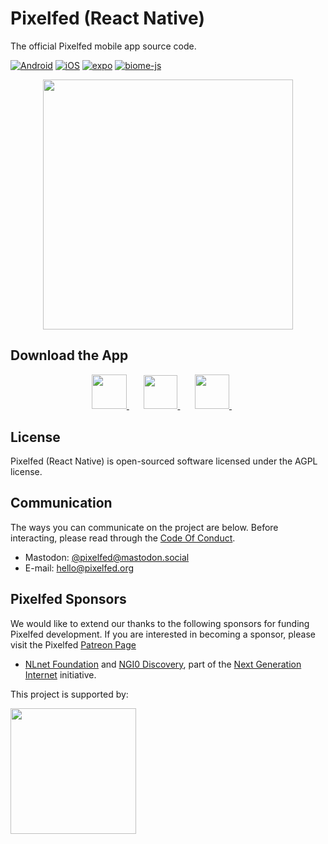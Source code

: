 # Pixelfed (React Native)

The official Pixelfed mobile app source code.

[![Android](https://github.com/pixelfed/pixelfed-rn/actions/workflows/android.yml/badge.svg)](https://github.com/pixelfed/pixelfed-rn/actions/workflows/android.yml)
[![iOS](https://github.com/pixelfed/pixelfed-rn/actions/workflows/ios.yml/badge.svg)](https://github.com/pixelfed/pixelfed-rn/actions/workflows/ios.yml)
[![expo](https://github.com/pixelfed/pixelfed-rn/actions/workflows/expo.yml/badge.svg)](https://github.com/pixelfed/pixelfed-rn/actions/workflows/expo.yml)
[![biome-js](https://github.com/pixelfed/pixelfed-rn/actions/workflows/biome.yml/badge.svg)](https://github.com/pixelfed/pixelfed-rn/actions/workflows/biome.yml)

<p align="center">
<img src="https://pixelfed.nyc3.cdn.digitaloceanspaces.com/media/pixelfed-app-screenshot-3.jpg" width="400">
</p>

## Download the App

<p align="center">
  <a href="https://fdroid.pixelfed.net/fdroid/repo/">
    <img src="https://github.com/user-attachments/assets/83efc8ae-fbd5-4485-bc0a-4817ff116fac" height="55.5">
  </a>
  &nbsp; &nbsp; &nbsp;
  <a href="https://play.google.com/store/apps/details?id=com.pixelfed">
    <img src="https://github.com/user-attachments/assets/7f5828f4-43ee-495d-9ab4-91bea92a6c04" height="54">
  </a>
   &nbsp; &nbsp; &nbsp;
  <a href="https://apps.apple.com/us/app/pixelfed/id1632519816">
    <img src="https://github.com/user-attachments/assets/f14f4131-837f-48e2-a61c-13e4d7e3af35" height="55">
  </a>
  &nbsp; &nbsp; &nbsp;
</p>

## License

Pixelfed (React Native) is open-sourced software licensed under the AGPL license.

## Communication

The ways you can communicate on the project are below. Before interacting, please
read through the [Code Of Conduct](CODE_OF_CONDUCT.md).

* Mastodon: [@pixelfed@mastodon.social](https://mastodon.social/@pixelfed)
* E-mail: [hello@pixelfed.org](mailto:hello@pixelfed.org)

## Pixelfed Sponsors

We would like to extend our thanks to the following sponsors for funding Pixelfed development. If you are interested in becoming a sponsor, please visit the Pixelfed [Patreon Page](https://www.patreon.com/dansup/overview)

- [NLnet Foundation](https://nlnet.nl) and [NGI0
Discovery](https://nlnet.nl/discovery/), part of the [Next Generation
Internet](https://ngi.eu) initiative.

<p>This project is supported by:</p>
<p>
  <a href="https://www.digitalocean.com/?utm_medium=opensource&utm_source=pixelfed">
    <img src="https://opensource.nyc3.cdn.digitaloceanspaces.com/attribution/assets/SVG/DO_Logo_horizontal_blue.svg" width="201px">
  </a>
</p>
